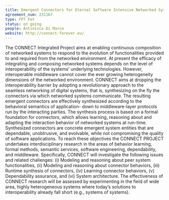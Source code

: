 ```yaml
---
title: Emergent Connectors for Eternal Software Intensive Networked Systems
agreement_num: 231167
type: FP7 Fet
status: on going
people: Antinisca Di Marco
website: http://connect-forever.eu/
---
```

The CONNECT Integrated Project aims at enabling continuous composition of networked
systems to respond to the evolution of functionalities provided to and required from the
networked environment. At present the efficacy of integrating and composing networked
systems depends on the level of interoperability of the systems’ underlying technologies.
However, interoperable middleware cannot cover the ever growing heterogeneity dimensions
of the networked environment. CONNECT aims at dropping the interoperability barrier by
adopting a revolutionary approach to the seamless networking of digital systems, that is,
synthesizing on the fly the connectors via which networked systems communicate. The
resulting emergent connectors are effectively synthesized according to the behavioral
semantics of application- down to middleware-layer protocols run by the interacting parties.
The synthesis process is based on a formal foundation for connectors, which allows learning,
reasoning about and adapting the interaction behavior of networked systems at run-time.
Synthesized connectors are concrete emergent system entities that are dependable,
unobtrusive, and evolvable, while not compromising the quality of software applications. To
reach these objectives the CONNECT PROJECT undertakes interdisciplinary research in the
areas of behavior learning, formal methods, semantic services, software engineering,
dependability, and middleware. Specifically, CONNECT will investigate the following issues
and related challenges: (i) Modeling and reasoning about peer system functionalities, (ii)
Modeling and reasoning about connector behaviors, (iii) Runtime synthesis of connectors, (iv)
Learning connector behaviors, (v) Dependability assurance, and (vi) System architecture. The
effectiveness of CONNECT research will be assessed by experimenting in the field of wide
area, highly heterogeneous systems where today’s solutions to interoperability already fall
short (e.g., systems of systems).
